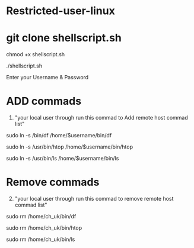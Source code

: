 # Restricted-user-linux
# git clone shellscript.sh

chmod +x shellscript.sh

./shellscript.sh

Enter your Username & Password

# ADD commads 
1. "your local user through run this commad to Add remote host commad list"
   
sudo ln -s /bin/df /home/$username/bin/df

sudo ln -s /usr/bin/htop /home/$username/bin/htop

sudo ln -s /usr/bin/ls /home/$username/bin/ls

# Remove commads 
2. "your local user through run this commad to remove remote host commad list"
   
sudo rm /home/ch_uk/bin/df

sudo rm /home/ch_uk/bin/htop

sudo rm /home/ch_uk/bin/ls
